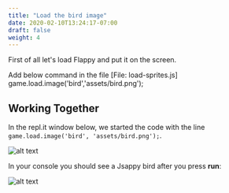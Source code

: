 ```yaml
---
title: "Load the bird image"
date: 2020-02-10T13:24:17-07:00
draft: false
weight: 4
---
```


First of all let's load Flappy and put it on the screen.

Add below command in the file [File: load-sprites.js]
       game.load.image('bird','assets/bird.png');


## Working Together

In the repl.it window below, we started the code with the line `game.load.image('bird', 'assets/bird.png');`.

![alt text](../img/loadbird.png "image to add the bird in the file")

In your console you should see a Jsappy bird after you press **run**:

![alt text](../img/loadbird_output.png "bird image in the output")


